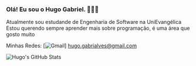 ### Olá! Eu sou o Hugo Gabriel. 👋👋👋

Atualmente sou estudande de Engenharia de Software na UniEvangélica
Estou querendo sempre aprender mais sobre programação, é uma área que gosto muito

Minhas Redes:
[![Gmail](https://img.shields.io/badge/Gmail-D14836?style=for-the-badge&logo=gmail&logoColor=white)] hugo.gabrialves@gmail.com

![Hugo's GitHub Stats](https://github-readme-stats.vercel.app/api?username=hugotgabriel&show_icons=true&theme=radical)
